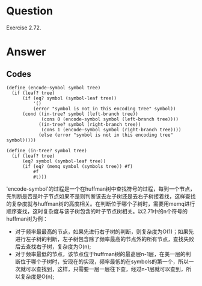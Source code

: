 # Question
Exercise 2.72.

# Answer
## Codes
```
(define (encode-symbol symbol tree)
  (if (leaf? tree)
      (if (eq? symbol (symbol-leaf tree))
          '()
          (error "symbol is not in this encoding tree" symbol))
      (cond ((in-tree? symbol (left-branch tree))
             (cons 0 (encode-symbol symbol (left-branch tree))))
            ((in-tree? symbol (right-branch tree))
             (cons 1 (encode-symbol symbol (right-branch tree))))
            (else (error "symbol is not in this encoding tree" symbol)))))

(define (in-tree? symbol tree)
  (if (leaf? tree)
      (eq? symbol (symbol-leaf tree))
      (if (eq? (memq symbol (symbols tree)) #f)
          #f
          #t)))
```
'encode-symbol'的过程是一个在huffman树中查找符号的过程，每到一个节点，先判断是否是叶子节点如果不是则判断该去左子树还是去右子树接着找，这样查找的复杂度就与huffman树的高度相关。在判断位于哪个子树时，需要用memq进行顺序查找，这时复杂度与该子树包含的叶子节点树相关。以2.71中的n个符号的huffman树为例：
* 对于频率最最高的节点，如果先进行右子树的判断，则复杂度为O(1)；如果先进行左子树的判断，左子树包含除了频率最高的节点外的所有节点，查找失败后去查找右子树，复杂度为O(n);
* 对于频率最低的节点，该节点位于huffman树的最高层n-1层，在美一层的判断位于哪个子树时，安现在的实现，频率最低的在symbols的第一个，所以一次就可以查找到，这样，只需要一层一层往下查，经过n-1层就可以查到，所以复杂度是O(n);
